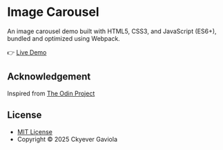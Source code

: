 # Image Carousel

An image carousel demo built with HTML5, CSS3, and JavaScript (ES6+), bundled and optimized using Webpack.

👉 [Live Demo](https://ckyever.github.io/image-carousel)

## Acknowledgement

Inspired from [The Odin Project](https://www.theodinproject.com/lessons/node-path-javascript-dynamic-user-interface-interactions)

## License

- [MIT License](https://opensource.org/license/MIT)
- Copyright © 2025 Ckyever Gaviola
